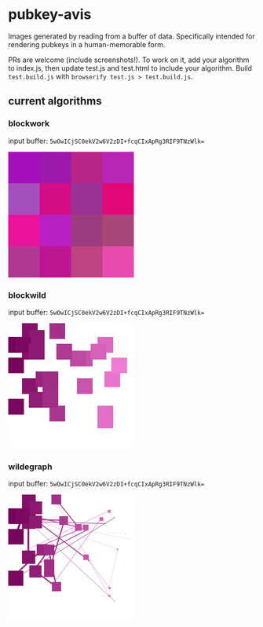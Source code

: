 # pubkey-avis

Images generated by reading from a buffer of data.
Specifically intended for rendering pubkeys in a human-memorable form.

PRs are welcome (include screenshots!).
To work on it, add your algorithm to index.js, then update test.js and test.html to include your algorithm.
Build `test.build.js` with `browserify test.js > test.build.js`.

## current algorithms

### blockwork

input buffer: `5wOwICjSC0ekV2w6V2zDI+fcqCIxApRg3RIF9TNzWlk=`

![blockwork.png](./example-pics/blockwork.png)

### blockwild

input buffer: `5wOwICjSC0ekV2w6V2zDI+fcqCIxApRg3RIF9TNzWlk=`

![blockwild.png](./example-pics/blockwild.png)

### wildegraph

input buffer: `5wOwICjSC0ekV2w6V2zDI+fcqCIxApRg3RIF9TNzWlk=`

![wildegraph.png](./example-pics/wildegraph.png)